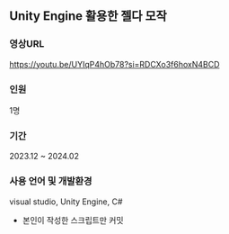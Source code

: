 ## Unity Engine 활용한 젤다 모작

### 영상URL 
https://youtu.be/UYIqP4hOb78?si=RDCXo3f6hoxN4BCD

### 인원 
1명

### 기간 
2023.12 ~ 2024.02

### 사용 언어 및 개발환경
visual studio, Unity Engine, C#


- 본인이 작성한 스크립트만 커밋
